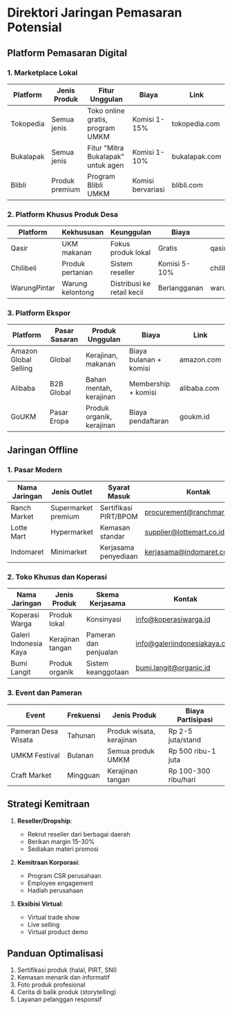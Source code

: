 # Direktori Jaringan Pemasaran Potensial

## Platform Pemasaran Digital

### 1. Marketplace Lokal

| Platform | Jenis Produk | Fitur Unggulan | Biaya | Link |
|----------|--------------|----------------|-------|------|
| Tokopedia | Semua jenis | Toko online gratis, program UMKM | Komisi 1-15% | tokopedia.com |
| Bukalapak | Semua jenis | Fitur "Mitra Bukalapak" untuk agen | Komisi 1-10% | bukalapak.com |
| Blibli | Produk premium | Program Blibli UMKM | Komisi bervariasi | blibli.com |

### 2. Platform Khusus Produk Desa

| Platform | Kekhususan | Keunggulan | Biaya | Link |
|----------|------------|------------|-------|------|
| Qasir | UKM makanan | Fokus produk lokal | Gratis | qasir.co |
| Chilibeli | Produk pertanian | Sistem reseller | Komisi 5-10% | chilibeli.com |
| WarungPintar | Warung kelontong | Distribusi ke retail kecil | Berlangganan | warungpintar.co.id |

### 3. Platform Ekspor

| Platform | Pasar Sasaran | Produk Unggulan | Biaya | Link |
|----------|---------------|-----------------|-------|------|
| Amazon Global Selling | Global | Kerajinan, makanan | Biaya bulanan + komisi | amazon.com |
| Alibaba | B2B Global | Bahan mentah, kerajinan | Membership + komisi | alibaba.com |
| GoUKM | Pasar Eropa | Produk organik, kerajinan | Biaya pendaftaran | goukm.id |

## Jaringan Offline

### 1. Pasar Modern

| Nama Jaringan | Jenis Outlet | Syarat Masuk | Kontak |
|---------------|--------------|--------------|--------|
| Ranch Market | Supermarket premium | Sertifikasi PIRT/BPOM | <procurement@ranchmarket.co.id> |
| Lotte Mart | Hypermarket | Kemasan standar | <supplier@lottemart.co.id> |
| Indomaret | Minimarket | Kerjasama penyediaan | <kerjasama@indomaret.co.id> |

### 2. Toko Khusus dan Koperasi

| Nama Jaringan | Jenis Produk | Skema Kerjasama | Kontak |
|---------------|--------------|-----------------|--------|
| Koperasi Warga | Produk lokal | Konsinyasi | <info@koperasiwarga.id> |
| Galeri Indonesia Kaya | Kerajinan tangan | Pameran dan penjualan | <info@galeriindonesiakaya.com> |
| Bumi Langit | Produk organik | Sistem keanggotaan | <bumi.langit@organic.id> |

### 3. Event dan Pameran

| Event | Frekuensi | Jenis Produk | Biaya Partisipasi |
|-------|-----------|--------------|-------------------|
| Pameran Desa Wisata | Tahunan | Produk wisata, kerajinan | Rp 2-5 juta/stand |
| UMKM Festival | Bulanan | Semua produk UMKM | Rp 500 ribu-1 juta |
| Craft Market | Mingguan | Kerajinan tangan | Rp 100-300 ribu/hari |

## Strategi Kemitraan

1. **Reseller/Dropship**:
   - Rekrut reseller dari berbagai daerah
   - Berikan margin 15-30%
   - Sediakan materi promosi

2. **Kemitraan Korporasi**:
   - Program CSR perusahaan
   - Employee engagement
   - Hadiah perusahaan

3. **Eksibisi Virtual**:
   - Virtual trade show
   - Live selling
   - Virtual product demo

## Panduan Optimalisasi

1. Sertifikasi produk (halal, PIRT, SNI)
2. Kemasan menarik dan informatif
3. Foto produk profesional
4. Cerita di balik produk (storytelling)
5. Layanan pelanggan responsif
